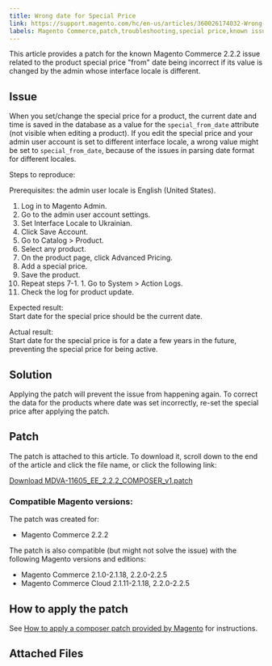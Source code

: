 ```yaml
---
title: Wrong date for Special Price
link: https://support.magento.com/hc/en-us/articles/360026174032-Wrong-date-for-Special-Price
labels: Magento Commerce,patch,troubleshooting,special price,known issues,2.2.2
---
```


This article provides a patch for the known Magento Commerce 2.2.2 issue related to the product special price "from" date being incorrect if its value is changed by the admin whose interface locale is different.

## Issue

When you set/change the special price for a product, the current date and time is saved in the database as a value for the `` special_from_date `` attribute (not visible when editing a product). If you edit the special price and your admin user account is set to different interface locale, a wrong value might be set to `` special_from_date ``, because of the issues in parsing date format for different locales.

Steps to reproduce:

Prerequisites: the admin user locale is English (United States).

1. Log in to Magento Admin.
1. Go to the admin user account settings.
1. Set Interface Locale to Ukrainian.
1. Click Save Account.
1. Go to Catalog > Product.
1. Select any product.
1. On the product page, click Advanced Pricing.
1. Add a special price.
1. Save the product.
1. Repeat steps 7-1. 1. Go to System > Action Logs.
1. Check the log for product update.

Expected result:  
 Start date for the special price should be the current date.

Actual result:  
 Start date for the special price is for a date a few years in the future, preventing the special price for being active.

## Solution

Applying the patch will prevent the issue from happening again. To correct the data for the products where date was set incorrectly, re-set the special price after applying the patch.

## Patch

The patch is attached to this article. To download it, scroll down to the end of the article and click the file name, or click the following link:

[Download MDVA-11605\_EE\_2.2.2\_COMPOSER\_v1.patch](https://support.magento.com/hc/article_attachments/360025650852/MDVA-11605_EE_2.2.2_COMPOSER_v1.patch)

### Compatible Magento versions:

The patch was created for:

* Magento Commerce 2.2.2

The patch is also compatible (but might not solve the issue) with the following Magento versions and editions:

* Magento Commerce 2.1.0-2.1.18, 2.2.0-2.2.5
* Magento Commerce Cloud 2.1.11-2.1.18, 2.2.0-2.2.5

## How to apply the patch

See [How to apply a composer patch provided by Magento](https://support.magento.com/hc/en-us/articles/360028367731) for instructions.

## Attached Files